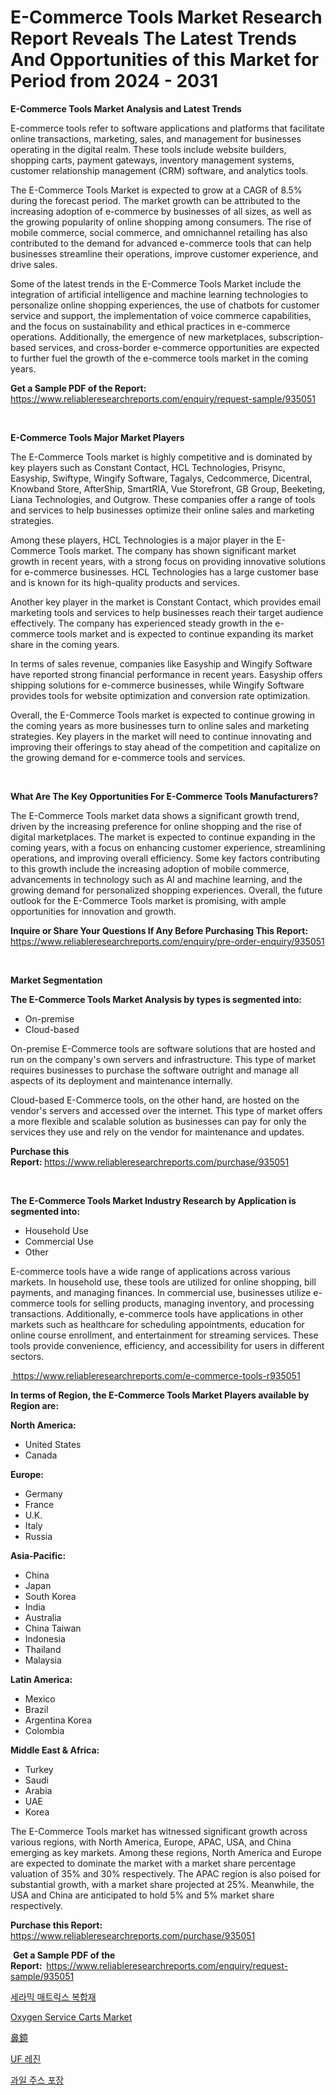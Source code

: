 <p><h1>E-Commerce Tools Market Research Report Reveals The Latest Trends And Opportunities of this Market for Period from 2024 - 2031</h1></p><p><strong>E-Commerce Tools Market Analysis and Latest Trends</strong></p>
<p><p>E-commerce tools refer to software applications and platforms that facilitate online transactions, marketing, sales, and management for businesses operating in the digital realm. These tools include website builders, shopping carts, payment gateways, inventory management systems, customer relationship management (CRM) software, and analytics tools.</p><p>The E-Commerce Tools Market is expected to grow at a CAGR of 8.5% during the forecast period. The market growth can be attributed to the increasing adoption of e-commerce by businesses of all sizes, as well as the growing popularity of online shopping among consumers. The rise of mobile commerce, social commerce, and omnichannel retailing has also contributed to the demand for advanced e-commerce tools that can help businesses streamline their operations, improve customer experience, and drive sales.</p><p>Some of the latest trends in the E-Commerce Tools Market include the integration of artificial intelligence and machine learning technologies to personalize online shopping experiences, the use of chatbots for customer service and support, the implementation of voice commerce capabilities, and the focus on sustainability and ethical practices in e-commerce operations. Additionally, the emergence of new marketplaces, subscription-based services, and cross-border e-commerce opportunities are expected to further fuel the growth of the e-commerce tools market in the coming years.</p></p>
<p><strong>Get a Sample PDF of the Report:&nbsp;</strong> <a href="https://www.reliableresearchreports.com/enquiry/request-sample/935051">https://www.reliableresearchreports.com/enquiry/request-sample/935051</a></p>
<p>&nbsp;</p>
<p><strong>E-Commerce Tools Major Market Players</strong></p>
<p><p>The E-Commerce Tools market is highly competitive and is dominated by key players such as Constant Contact, HCL Technologies, Prisync, Easyship, Swiftype, Wingify Software, Tagalys, Cedcommerce, Dicentral, Knowband Store, AfterShip, SmartRIA, Vue Storefront, GB Group, Beeketing, Liana Technologies, and Outgrow. These companies offer a range of tools and services to help businesses optimize their online sales and marketing strategies.</p><p>Among these players, HCL Technologies is a major player in the E-Commerce Tools market. The company has shown significant market growth in recent years, with a strong focus on providing innovative solutions for e-commerce businesses. HCL Technologies has a large customer base and is known for its high-quality products and services.</p><p>Another key player in the market is Constant Contact, which provides email marketing tools and services to help businesses reach their target audience effectively. The company has experienced steady growth in the e-commerce tools market and is expected to continue expanding its market share in the coming years.</p><p>In terms of sales revenue, companies like Easyship and Wingify Software have reported strong financial performance in recent years. Easyship offers shipping solutions for e-commerce businesses, while Wingify Software provides tools for website optimization and conversion rate optimization.</p><p>Overall, the E-Commerce Tools market is expected to continue growing in the coming years as more businesses turn to online sales and marketing strategies. Key players in the market will need to continue innovating and improving their offerings to stay ahead of the competition and capitalize on the growing demand for e-commerce tools and services.</p></p>
<p>&nbsp;</p>
<p><strong>What Are The Key Opportunities For E-Commerce Tools Manufacturers?</strong></p>
<p><p>The E-Commerce Tools market data shows a significant growth trend, driven by the increasing preference for online shopping and the rise of digital marketplaces. The market is expected to continue expanding in the coming years, with a focus on enhancing customer experience, streamlining operations, and improving overall efficiency. Some key factors contributing to this growth include the increasing adoption of mobile commerce, advancements in technology such as AI and machine learning, and the growing demand for personalized shopping experiences. Overall, the future outlook for the E-Commerce Tools market is promising, with ample opportunities for innovation and growth.</p></p>
<p><strong>Inquire or Share Your Questions If Any Before Purchasing This Report:</strong> <a href="https://www.reliableresearchreports.com/enquiry/pre-order-enquiry/935051">https://www.reliableresearchreports.com/enquiry/pre-order-enquiry/935051</a></p>
<p>&nbsp;</p>
<p><strong>Market Segmentation</strong></p>
<p><strong>The E-Commerce Tools Market Analysis by types is segmented into:</strong></p>
<p><ul><li>On-premise</li><li>Cloud-based</li></ul></p>
<p><p>On-premise E-Commerce tools are software solutions that are hosted and run on the company's own servers and infrastructure. This type of market requires businesses to purchase the software outright and manage all aspects of its deployment and maintenance internally.</p><p>Cloud-based E-Commerce tools, on the other hand, are hosted on the vendor's servers and accessed over the internet. This type of market offers a more flexible and scalable solution as businesses can pay for only the services they use and rely on the vendor for maintenance and updates.</p></p>
<p><strong>Purchase this Report:&nbsp;</strong><a href="https://www.reliableresearchreports.com/purchase/935051">https://www.reliableresearchreports.com/purchase/935051</a></p>
<p>&nbsp;</p>
<p><strong>The E-Commerce Tools Market Industry Research by Application is segmented into:</strong></p>
<p><ul><li>Household Use</li><li>Commercial Use</li><li>Other</li></ul></p>
<p><p>E-commerce tools have a wide range of applications across various markets. In household use, these tools are utilized for online shopping, bill payments, and managing finances. In commercial use, businesses utilize e-commerce tools for selling products, managing inventory, and processing transactions. Additionally, e-commerce tools have applications in other markets such as healthcare for scheduling appointments, education for online course enrollment, and entertainment for streaming services. These tools provide convenience, efficiency, and accessibility for users in different sectors.</p></p>
<p><a href="https://www.reliableresearchreports.com/e-commerce-tools-r935051">&nbsp;https://www.reliableresearchreports.com/e-commerce-tools-r935051</a></p>
<p><strong>In terms of Region, the E-Commerce Tools Market Players available by Region are:</strong></p>
<p>
    <p> <strong> North America: </strong>
        <ul>
            <li>United States</li>
            <li>Canada</li>
        </ul>
        </p> 
    <p> <strong> Europe: </strong>
        <ul>
            <li>Germany</li>
            <li>France</li>
            <li>U.K.</li>
            <li>Italy</li>
            <li>Russia</li>
        </ul>
        </p> 
    <p> <strong> Asia-Pacific: </strong>
        <ul>
            <li>China</li>
            <li>Japan</li>
            <li>South Korea</li>
            <li>India</li>
            <li>Australia</li>
            <li>China Taiwan</li>
            <li>Indonesia</li>
            <li>Thailand</li>
            <li>Malaysia</li>
        </ul>
        </p> 
    <p> <strong> Latin America: </strong>
        <ul>
            <li>Mexico</li>
            <li>Brazil</li>
            <li>Argentina Korea</li>
            <li>Colombia</li>
        </ul>
        </p> 
    <p> <strong> Middle East & Africa: </strong>
        <ul>
            <li>Turkey</li>
            <li>Saudi</li>
            <li>Arabia</li>
            <li>UAE</li>
            <li>Korea</li>
        </ul>
    </p>
    </p>
<p><p>The E-Commerce Tools market has witnessed significant growth across various regions, with North America, Europe, APAC, USA, and China emerging as key markets. Among these regions, North America and Europe are expected to dominate the market with a market share percentage valuation of 35% and 30% respectively. The APAC region is also poised for substantial growth, with a market share projected at 25%. Meanwhile, the USA and China are anticipated to hold 5% and 5% market share respectively.</p></p>
<p><strong>Purchase this Report: </strong><a href="https://www.reliableresearchreports.com/purchase/935051">https://www.reliableresearchreports.com/purchase/935051</a></p>
<p>&nbsp;<strong>Get a Sample PDF of the Report:&nbsp;&nbsp;</strong><a href="https://www.reliableresearchreports.com/enquiry/request-sample/935051">https://www.reliableresearchreports.com/enquiry/request-sample/935051</a></p>
<p><strong></strong></p>
<p><p><a href="https://github.com/akzkkws047661437/Market-Research-Report-List-2/blob/main/953385760268.md">세라믹 매트릭스 복합재</a></p><p><a href="https://www.linkedin.com/pulse/oxygen-service-carts-market-size-global-industry-overview-xjzic">Oxygen Service Carts Market</a></p><p><a href="https://medium.com/@chloeconn80/%E9%BC%BB%E9%8F%A1%E5%B8%82%E5%A0%B4-%E5%B8%82%E5%A0%B4%E5%8D%A0%E6%9C%89%E7%8E%87-%E5%B8%82%E5%A0%B4%E3%83%88%E3%83%AC%E3%83%B3%E3%83%89-%E3%81%8A%E3%82%88%E3%81%B3%E5%B0%86%E6%9D%A5%E3%81%AE%E6%88%90%E9%95%B7%E3%82%92%E6%8E%A2%E3%82%8B-55480c925966">鼻鏡</a></p><p><a href="https://medium.com/@philipwlf74/uf-%EC%88%98%EC%A7%80-%EC%8B%9C%EC%9E%A5-%EC%A1%B0%EC%82%AC-%EB%B3%B4%EA%B3%A0%EC%84%9C-%EA%B7%B8-%EC%97%AD%EC%82%AC-%EB%B0%8F-2024%EB%85%84%EB%B6%80%ED%84%B0-2031%EB%85%84%EA%B9%8C%EC%A7%80%EC%9D%98-%EC%98%88%EC%B8%A1-4bd547f29b7a">UF 레진</a></p><p><a href="https://github.com/akzkkws047661437/Market-Research-Report-List-2/blob/main/115740162589.md">과일 주스 포장</a></p></p>